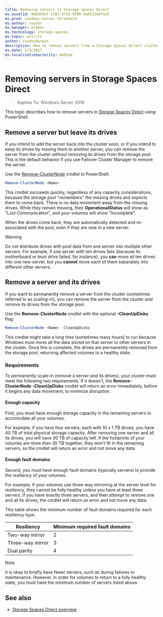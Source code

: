 ```yaml
---
title: Removing servers in Storage Spaces Direct
ms.assetid: 9d8499a7-1307-473d-9f00-8a051164fad2
ms.prod: windows-server-threshold
ms.author: cosdar
ms.manager: eldenc
ms.technology: storage-spaces
ms.topic: article
author: cosmosdarwin
description: How to remove servers from a Storage Spaces Direct cluster in Windows Server.
ms.date: 2/5/2017
ms.localizationpriority: medium
---
```


# Removing servers in Storage Spaces Direct

>Applies To: Windows Server 2016

This topic describes how to remove servers in [Storage Spaces Direct](storage-spaces-direct-overview.md) using PowerShell.

## Remove a server but leave its drives

If you intend to add the server back into the cluster soon, or if you intend to keep its drives by moving them to another server, you can remove the server from the cluster *without* removing its drives from the storage pool. This is the default behavior if you use Failover Cluster Manager to remove the server.

Use the [Remove-ClusterNode](https://technet.microsoft.com/library/hh847251.aspx) cmdlet in PowerShell:

```PowerShell
Remove-ClusterNode <Name>
```

This cmdlet succeeds quickly, regardless of any capacity considerations, because the storage pool "remembers" the missing drives and expects them to come back. There is no data movement away from the missing drives. While they remain missing, their **OperationalStatus** will show as "Lost Communication", and your volumes will show "Incomplete".

When the drives come back, they are automatically detected and re-associated with the pool, even if they are now in a new server.

   >[!WARNING]
   > Do not distribute drives with pool data from one server into multiple other servers. For example, if one server with ten drives fails (because its motherboard or boot drive failed, for instance), you **can** move all ten drives into one new server, but you **cannot** move each of them separately into different other servers.

## Remove a server and its drives

If you want to permanently remove a server from the cluster (sometimes referred to as scaling-in), you can remove the server from the cluster *and* remove its drives from the storage pool.

Use the **Remove-ClusterNode** cmdlet with the optional **-CleanUpDisks** flag:

```PowerShell
Remove-ClusterNode <Name> -CleanUpDisks
```

This cmdlet might take a long time (sometimes many hours) to run because Windows must move all the data stored on that server to other servers in the cluster. Once this is complete, the drives are permanently removed from the storage pool, returning affected volumes to a healthy state.

### Requirements

To permanently scale-in (remove a server *and* its drives), your cluster must meet the following two requirements. If it doesn't, the **Remove-ClusterNode -CleanUpDisks** cmdlet will return an error immediately, before it begins any data movement, to minimize disruption.

#### Enough capacity

First, you must have enough storage capacity in the remaining servers to accomodate all your volumes.

For example, if you have four servers, each with 10 x 1 TB drives, you have 40 TB of total physical storage capacity. After removing one server and all its drives, you will have 30 TB of capacity left. If the footprints of your volumes are more than 30 TB together, they won't fit in the remaining servers, so the cmdlet will return an error and not move any data.

#### Enough fault domains

Second, you must have enough fault domains (typically servers) to provide the resiliency of your volumes.

For example, if your volumes use three-way mirroring at the server level for resiliency, they cannot be fully healthy unless you have at least three servers. If you have exactly three servers, and then attempt to remove one and all its drives, the cmdlet will return an error and not move any data.

This table shows the minimum number of fault domains required for each resiliency type.

|    Resiliency          |    Minimum required fault domains   |
|------------------------|-------------------------------------|
|    Two-way mirror      |    2                                |
|    Three-way mirror    |    3                                |
|    Dual parity         |    4                                |

   >[!NOTE]
   > It is okay to briefly have fewer servers, such as during failures or maintenance. However, in order for volumes to return to a fully healthy state, you must have the minimum number of servers listed above.

## See also

- [Storage Spaces Direct overview](storage-spaces-direct-overview.md)
